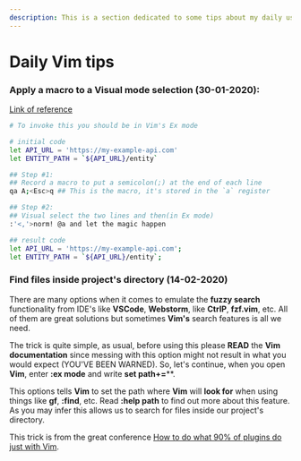 ```yaml
---
description: This is a section dedicated to some tips about my daily usage of Vim
---
```


# Daily Vim tips

### Apply a **macro** to a **Visual mode** selection \(30-01-2020\):

[Link of reference](https://stackoverflow.com/questions/390174/in-vim-how-do-i-apply-a-macro-to-a-set-of-lines)

```bash
# To invoke this you should be in Vim's Ex mode

# initial code
let API_URL = 'https://my-example-api.com'
let ENTITY_PATH = `${API_URL}/entity`

## Step #1:
## Record a macro to put a semicolon(;) at the end of each line
qa A;<Esc>q ## This is the macro, it's stored in the `a` register

## Step #2:
## Visual select the two lines and then(in Ex mode)
:'<,'>norm! @a and let the magic happen

## result code
let API_URL = 'https://my-example-api.com';
let ENTITY_PATH = `${API_URL}/entity`;
```

### Find files inside project's directory \(14-02-2020\)

There are many options when it comes to emulate the **fuzzy search** functionality from IDE's like **VSCode**, **Webstorm**, like **CtrlP**, **fzf.vim**, etc. All of them are great solutions but sometimes **Vim's** search features is all we need.

The trick is quite simple, as usual, before using this please **READ** the **Vim documentation** since messing with this option might not result in what you would expect \(YOU'VE BEEN WARNED\). So, let's continue, when you open **Vim**, enter **:ex mode** and write **set path+=**\*\*.

This options tells **Vim** to set the path where **Vim** will **look for** when using things like **gf**, **:find**, etc. Read **:help path** to find out more about this feature. As you may infer this allows us to search for files inside our project's directory.

This trick is from the great conference [How to do what 90% of plugins do just with Vim](https://app.gitbook.com/@rssanjuan2704/s/knowledge-graph-1/~/drafts/-M04RI2SN5nngs1O62Lh/vim/general#vim-conferences).



